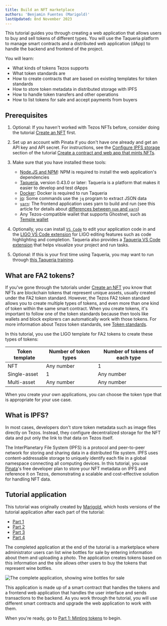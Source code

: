 ```yaml
---
title: Build an NFT marketplace
authors: 'Benjamin Fuentes (Marigold)'
lastUpdated: 8nd November 2023
---
```


This tutorial guides you through creating a web application that allows users to buy and sell tokens of different types.
You will use the Taqueria platform to manage smart contracts and a distributed web application (dApp) to handle the backend and frontend of the project.

You will learn:

- What kinds of tokens Tezos supports
- What token standards are
- How to create contracts that are based on existing templates for token standards
- How to store token metadata in distributed storage with IPFS
- How to handle token transfers and other operations
- How to list tokens for sale and accept payments from buyers

## Prerequisites

1. Optional: If you haven't worked with Tezos NFTs before, consider doing the tutorial [Create an NFT](/tutorials/create-an-nft) first.

1. Set up an account with Pinata if you don't have one already and get an API key and API secret.
   For instructions, see the [Configure IPFS storage](/tutorials/create-an-nft/nft-taquito#configure-ipfs-storage) section of the tutorial [Create a contract and web app that mints NFTs](/tutorials/create-an-nft/nft-taquito).

1. Make sure that you have installed these tools:

   - [Node.JS and NPM](https://nodejs.org/en/download/): NPM is required to install the web application's dependencies
   - [Taqueria](https://taqueria.io/), version 0.43.0 or later: Taqueria is a platform that makes it easier to develop and test dApps
   - [Docker](https://docs.docker.com/engine/install/): Docker is required to run Taqueria
   - [jq](https://stedolan.github.io/jq/download/): Some commands use the `jq` program to extract JSON data
   - [`yarn`](https://yarnpkg.com/): The frontend application uses yarn to build and run (see this article for details about [differences between `npm` and `yarn`](https://www.geeksforgeeks.org/difference-between-npm-and-yarn/))
   - Any Tezos-compatible wallet that supports Ghostnet, such as [Temple wallet](https://templewallet.com/)

1. Optionally, you can install [`VS Code`](https://code.visualstudio.com/download) to edit your application code in and the [LIGO VS Code extension](https://marketplace.visualstudio.com/items?itemName=ligolang-publish.ligo-vscode) for LIGO editing features such as code highlighting and completion.
   Taqueria also provides a [Taqueria VS Code extension](https://marketplace.visualstudio.com/items?itemName=ecadlabs.taqueria-vscode) that helps visualize your project and run tasks.

1. Optional: If this is your first time using Taqueria, you may want to run through [this Taqueria training](https://github.com/marigold-dev/training-dapp-1#ghostnet-testnet-wallet).

## What are FA2 tokens?

If you've gone through the tutorials under [Create an NFT](/tutorials/create-an-nft) you know that NFTs are blockchain tokens that represent unique assets, usually created under the FA2 token standard.
However, the Tezos FA2 token standard allows you to create multiple types of tokens, and even more than one kind of token within the same smart contract.
When you create tokens, it's important to follow one of the token standards because then tools like wallets and block explorers can automatically work with those tokens.
For more information about Tezos token standards, see [Token standards](/architecture/tokens).

In this tutorial, you use the LIGO template for FA2 tokens to create these types of tokens:

| Token template | Number of token types | Number of tokens of each type |
| -------------- | --------------------- | ----------------------------- |
| NFT            | Any number            | 1                             |
| Single-asset   | 1                     | Any number                    |
| Multi-asset    | Any number            | Any number                    |

When you create your own applications, you can choose the token type that is appropriate for your use case.

## What is IPFS?

In most cases, developers don't store token metadata such as image files directly on Tezos.
Instead, they configure decentralized storage for the NFT data and put only the link to that data on Tezos itself.

The InterPlanetary File System (IPFS) is a protocol and peer-to-peer network for storing and sharing data in a distributed file system.
IPFS uses content-addressable storage to uniquely identify each file in a global namespace connecting all computing devices.
In this tutorial, you use [Pinata](https://www.pinata.cloud/)'s free developer plan to store your NFT metadata on IPFS and reference it on Tezos, demonstrating a scalable and cost-effective solution for handling NFT data.

## Tutorial application

This tutorial was originally created by [Marigold](https://www.marigold.dev/), which hosts versions of the tutorial application after each part of the tutorial:

- [Part 1](https://github.com/marigold-dev/training-nft-1)
- [Part 2](https://github.com/marigold-dev/training-nft-2)
- [Part 3](https://github.com/marigold-dev/training-nft-3)
- [Part 4](https://github.com/marigold-dev/training-nft-4)

The completed application at the end of the tutorial is a marketplace where administrator users can list wine bottles for sale by entering information about them and uploading a photo.
The application creates tokens based on this information and the site allows other users to buy the tokens that represent wine bottles.

![The complete application, showing wine bottles for sale](/img/tutorials/nftfactory.png)

This application is made up of a smart contract that handles the tokens and a frontend web application that handles the user interface and sends transactions to the backend.
As you work through the tutorial, you will use different smart contracts and upgrade the web application to work with them.

When you're ready, go to [Part 1: Minting tokens](/tutorials/build-an-nft-marketplace/part-1) to begin.
